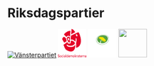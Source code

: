 # Riksdagspartier

[![Vänsterpartiet](https://upload.wikimedia.org/wikipedia/commons/thumb/0/00/V%C3%A4nsterpartiet_logo.svg/64px-V%C3%A4nsterpartiet_logo.svg.png)](vänsterpartiet)
[<img src="img/socialdemokraterna_logotyp_staende_positiv_RGB.png" width="64" height="64">](s)
[<img src="img/MP_logo_centrerad_vit_RGB.png" width="64" height="64">](mp)
[<img src="https://upload.wikimedia.org/wikipedia/commons/3/33/C_v1.svg" width="64" height="64">](c)
